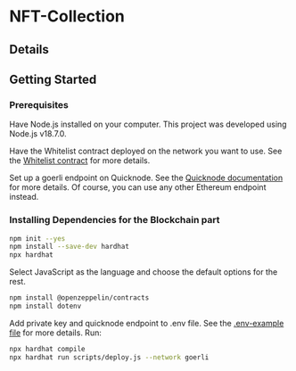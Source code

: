 # NFT-Collection

## Details


## Getting Started

### Prerequisites
Have Node.js installed on your computer. This project was developed using Node.js v18.7.0.

Have the Whitelist contract deployed on the network you want to use. See the [Whitelist contract]() for more details.

Set up a goerli endpoint on Quicknode. See the [Quicknode documentation](https://www.quicknode.com/guides/ethereum/quicknode-ethereum-rpc-endpoints/) for more details. Of course, you can use any other Ethereum endpoint instead.
### Installing Dependencies for the Blockchain part

```bash
npm init --yes
npm install --save-dev hardhat
npx hardhat 
```
Select JavaScript as the language and choose the default options for the rest.

```bash
npm install @openzeppelin/contracts
npm install dotenv

```
Add private key and quicknode endpoint to .env file. See the [.env-example file](hardhat-tutorial/.env-example) for more details.
Run:
```bash
npx hardhat compile
npx hardhat run scripts/deploy.js --network goerli
```

